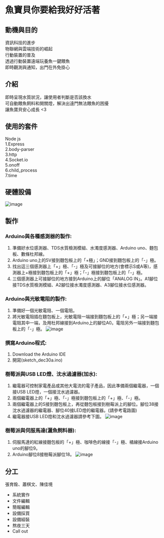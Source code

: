# 魚寶貝你要給我好好活著
## 動機與目的
資訊科技的進步  
物聯網與雲端技術的崛起  
行動裝置的普及  
透過行動裝置遠端玩養魚一鍵餵魚  
即時觀測與通知，出門在外免掛心  

## 介紹
即時呈現水質狀況，讓使用者判斷是否該換水  
可自動餵魚飼料和開關燈，解決出遠門無法餵魚的困擾  
讓魚寶貝安心成長 <3

## 使用的套件
Node js  
1.Express  
2.body-parser  
3.http  
4.Socket.io  
5.onoff  
6.child_process  
7.time  


## 硬體設備
![image](https://github.com/Shirley-108/Keep-holding-on-my-fish-baby-/blob/master/%E5%9C%96%E7%89%87/%E8%A8%AD%E5%82%99%E6%B8%85%E5%96%AE.png)
## 製作
### Arduino與各種感測器的製作:
1.	準備好水位感測器、TDS水質檢測模組、水濁度感測器、Arduino uno、麵包板、數條杜邦線。
2.	Arduino uno上的5V接到麵包板上的「+極」；GND接到麵包板上的「-」極。
3.	找出這三個感測器上「+」極、「-」極及可接腳位的地方(會標示S或A等)，感測器上+極接到麵包板上的「+」極；「-」極接到麵包板上的「-」極。
4.	三個感測器上可接腳位的地方接到Arduino上的腳位「ANALOG IN」。A1腳位接TDS水質檢測模組、A2腳位接水濁度感測器、A3腳位接水位感測器。

### Arduino與光敏電阻的製作:
1.	準備好一個光敏電阻、一個電阻。
2.	將光敏電阻插在麵包板上，光敏電阻一端接到麵包板上的「+」極；另一端接電阻其中一端，及用杜邦線接到Arduino上的腳位A0。電阻另外一端接到麵包板上的「-」極。
![image](https://github.com/Shirley-108/Keep-holding-on-my-fish-baby-/blob/master/%E5%9C%96%E7%89%87/Arduino%E9%9B%BB%E8%B7%AF%E5%9C%96.png)

### 撰寫Arduino程式:
1.	Download the Arduino IDE
2.	開寫(sketch_dec30a.ino)

### 樹莓派與USB LED燈、沈水過濾器(加水):
1.	繼電器可控制家電產品或其他大電流的電子產品，因此準備兩個繼電器，一個接USB LED燈，一個接沈水過濾器。
2.	兩個繼電器上的「+」極、「-」極接到麵包板上的「+」極、「-」極。
3.	兩個繼電器上的S接到麵包板上，再從麵包板接到樹莓派上的腳位。腳位38接沈水過濾器的繼電器、腳位40接LED燈的繼電器。(請參考電路圖)
4.	繼電器接USB LED燈和沈水過濾器請參考下圖。
 ![image](https://github.com/Shirley-108/Keep-holding-on-my-fish-baby-/blob/master/%E5%9C%96%E7%89%87/%E5%9C%961.png)
### 樹莓派與伺服馬達(灑魚飼料器):
1.	伺服馬達的紅線接麵包板的「+」極、咖啡色的線接「-」極、橘線接Arduino uno的腳位9。
2.	Arduino腳位8接樹莓派腳位18。
![image](https://github.com/Shirley-108/Keep-holding-on-my-fish-baby-/blob/master/%E5%9C%96%E7%89%87/%E6%A8%B9%E8%8E%93%E6%B4%BE%E9%9B%BB%E8%B7%AF%E5%9C%96.png)

## 分工
張育銓、蕭棋文、陳佳境
- 系統實作
- 文件編輯
- 簡報編輯
- 設備採買
- 設備組裝
- 熬夜三天
- Call out
